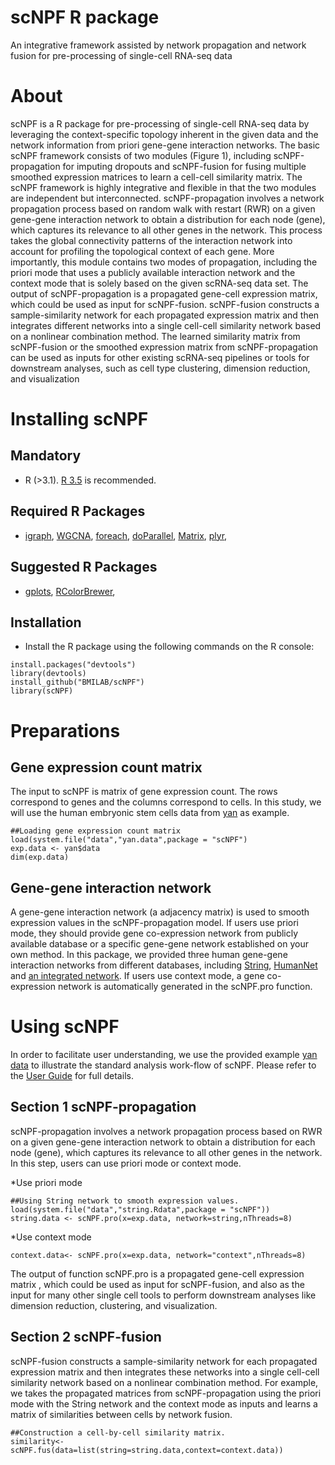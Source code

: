 scNPF R package
====================

An integrative framework assisted by network propagation and network fusion for pre-processing of single-cell RNA-seq data

About
====================
scNPF is a R package for pre-processing of single-cell RNA-seq data by leveraging the context-specific topology inherent in the given data and the network information from priori gene-gene interaction networks. The basic scNPF framework consists of two modules (Figure 1), including scNPF-propagation for imputing dropouts and scNPF-fusion for fusing multiple smoothed expression matrices to learn a cell-cell similarity matrix. The scNPF framework is highly integrative and flexible in that the two modules are independent but interconnected. scNPF-propagation involves a network propagation process based on random walk with restart (RWR) on a given gene-gene interaction network to obtain a distribution for each node (gene), which captures its relevance to all other genes in the network. This process takes the global connectivity patterns of the interaction network into account for profiling the topological context of each gene. More importantly, this module contains two modes of propagation, including the priori mode that uses a publicly available interaction network and the context mode that is solely based on the given scRNA-seq data set. The output of scNPF-propagation is a propagated gene-cell expression matrix, which could be used as input for scNPF-fusion. scNPF-fusion constructs a sample-similarity network for each propagated expression matrix and then integrates different networks into a single cell-cell similarity network based on a nonlinear combination method. The learned similarity matrix from scNPF-fusion or the smoothed expression matrix from scNPF-propagation can be used as inputs for other existing scRNA-seq pipelines or tools for downstream analyses, such as cell type clustering, dimension reduction, and visualization

Installing scNPF
=============
Mandatory 
---------

* R (>3.1). [R 3.5](https://www.r-project.org/) is recommended.

Required R Packages
---------
* [igraph](https://cran.r-project.org/web/packages/igraph/index.html), [WGCNA](https://cran.r-project.org/web/packages/WGCNA/index.html), [foreach](https://cran.r-project.org/web/packages/foreach/index.html), [doParallel](https://cran.r-project.org/web/packages/doParallel/index.html), [Matrix](https://cran.r-project.org/web/packages/Matrix/index.html), [plyr](https://cran.r-project.org/web/packages/plyr/index.html),  

Suggested R Packages
---------
* [gplots](https://cran.r-project.org/web/packages/gplots/index.html), [RColorBrewer](https://cran.r-project.org/web/packages/RColorBrewer/index.html),  

Installation
---------
* Install the R package using the following commands on the R console:
```
install.packages("devtools")
library(devtools)
install_github("BMILAB/scNPF")
library(scNPF)
```

Preparations
====================

Gene expression count matrix
---------
The input to scNPF is matrix of gene expression count. The rows correspond to genes and the columns correspond to cells. In this study, we will use the human embryonic stem cells data from [yan](http://dx.doi.org/10.1038/nsmb.2660) as example.
```
##Loading gene expression count matrix
load(system.file("data","yan.data",package = "scNPF")
exp.data <- yan$data
dim(exp.data)
```

Gene-gene interaction network
---------
A gene-gene interaction network (a adjacency matrix) is used to smooth expression values in the scNPF-propagation model. If users use priori mode, they should provide gene co-expression network from publicly available database or a specific gene-gene network established on your own method. In this package, we provided three human gene-gene interaction networks from different databases, including [String](https://doi.org/10.1093/nar/gks1094), [HumanNet](http://www.functionalnet.org/humannet/about.html) and [an integrated network](http://www.ncbi.nlm.nih.gov/pmc/articles/PMC5741255/). If users use context mode, a gene co-expression network is automatically generated in the scNPF.pro function.


Using scNPF
=============
In order to facilitate user understanding, we use the provided example [yan data](http://dx.doi.org/10.1038/nsmb.2660) to illustrate the standard analysis work-flow of scNPF. Please refer to the [User Guide](https://github.com/BMILAB/scNPF/tree/master/doc) for full details.

Section 1 scNPF-propagation
---------
scNPF-propagation involves a network propagation process based on RWR on a given gene-gene interaction network to obtain a distribution for each node (gene), which captures its relevance to all other genes in the network. In this step, users can use priori mode or context mode.

*Use priori mode
```
##Using String network to smooth expression values.
load(system.file("data","string.Rdata",package = "scNPF"))
string.data <- scNPF.pro(x=exp.data, network=string,nThreads=8)
```
*Use context mode
```
context.data<- scNPF.pro(x=exp.data, network="context",nThreads=8)
```
The output of function scNPF.pro is a propagated gene-cell expression matrix , which could be used as input for scNPF-fusion, and also as the input for many other single cell tools to perform downstream analyses like dimension reduction, clustering, and visualization.

Section 2 scNPF-fusion
---------
 scNPF-fusion constructs a sample-similarity network for each propagated expression matrix and then integrates these networks into a single cell-cell similarity network based on a nonlinear combination method. For example, we takes the propagated matrices from scNPF-propagation using the priori mode with the String network and the context mode as inputs and learns a matrix of similarities between cells by network fusion.
 ```
 ##Construction a cell-by-cell similarity matrix.
similarity<-scNPF.fus(data=list(string=string.data,context=context.data))
 ```

